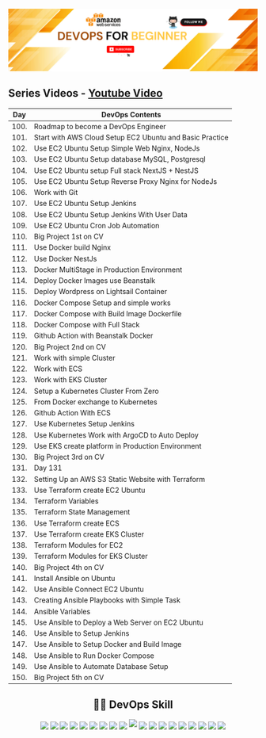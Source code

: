 ![Alt text](Images/p1.png)

## Series Videos - [Youtube Video](https://www.youtube.com/@HoangGuruu) 
<!-- <div align="center"> -->

<center>

| Day | DevOps Contents |
| ---- | ---------------- |
| 100.   | Roadmap to become a DevOps Engineer |
| 101.   | Start with AWS Cloud Setup EC2 Ubuntu and Basic Practice |
| 102.   | Use EC2 Ubuntu Setup Simple Web Nginx, NodeJs |
| 103.   | Use EC2 Ubuntu Setup database MySQL, Postgresql |
| 104.   | Use EC2 Ubuntu setup Full stack NextJS + NestJS |
| 105.   | Use EC2 Ubuntu Setup Reverse Proxy Nginx for NodeJs |
| 106.   | Work with Git | GitHub | GitHub Action |
| 107.   | Use EC2 Ubuntu Setup Jenkins |
| 108.   | Use EC2 Ubuntu Setup Jenkins With User Data |
| 109.   | Use EC2 Ubuntu Cron Job Automation |
| 110.   | Big Project 1st on CV | CI/CD For Full Stack ChatApp|
| 111.   | Use Docker build Nginx | Flask | React |
| 112.   | Use Docker NestJs | NextJs | Full Stack |
| 113.   | Docker MultiStage in Production Environment |
| 114.   | Deploy Docker Images use Beanstalk |
| 115.   | Deploy Wordpress on Lightsail Container |
| 116.   | Docker Compose Setup and simple works |
| 117.   | Docker Compose with Build Image Dockerfile |
| 118.   | Docker Compose with Full Stack | Database |
| 119.   | Github Action with Beanstalk Docker |
| 120.   | Big Project 2nd on CV | CI/CD Use Docker Compose Full Stack |
| 121.   | Work with simple Cluster |
| 122.   | Work with ECS |
| 123.   | Work with EKS Cluster  |
| 124.   | Setup a Kubernetes Cluster From Zero |
| 125.   | From Docker exchange to Kubernetes |
| 126.   | Github Action With ECS |
| 127.   | Use Kubernetes Setup Jenkins |
| 128.   | Use Kubernetes Work with ArgoCD to Auto Deploy |
| 129.   | Use EKS create platform in Production Environment |
| 130.   | Big Project 3rd on CV | CI/CD Auto deploy on Kubernetes |
| 131.   | Day 131 | Install and Use Terraform create a simple resource S3 |
| 132.   | Setting Up an AWS S3 Static Website with Terraform |
| 133.   | Use Terraform create EC2 Ubuntu |
| 134.   | Terraform Variables |
| 135.   | Terraform State Management |
| 136.   | Use Terraform create ECS |
| 137.   | Use Terraform create EKS Cluster |
| 138.   | Terraform Modules for EC2 |
| 139.   | Terraform Modules for EKS Cluster |
| 140.   | Big Project 4th on CV | Terraform Modules Three Tier Web App |
| 141.   | Install Ansible on Ubuntu |
| 142.   | Use Ansible Connect EC2 Ubuntu |
| 143.   | Creating Ansible Playbooks with Simple Task |
| 144.   | Ansible Variables |
| 145.   | Use Ansible to Deploy a Web Server on EC2 Ubuntu |
| 146.   | Use Ansible to Setup Jenkins |
| 147.   | Use Ansible to Setup Docker and Build Image |
| 148.   | Use Ansible to Run Docker Compose |
| 149.   | Use Ansible to Automate Database Setup |
| 150.   | Big Project 5th on CV | Use Ansible Setup Full CI/CD Automation |

</center>

<!-- </div> -->

<p align="center">
 <h2 align="center"> 🧑‍💻 DevOps Skill </h2>
</p>
<p align="center"> 
 <img height="25px" src="https://img.shields.io/badge/AWS-%23FF9900.svg?style=flat&logo=amazon-aws&logoColor=white" align="center" /> <img height="25px" src="https://img.shields.io/badge/azure-%230072C6.svg?style=flat&logo=azure-devops&logoColor=white" align="center" /> <img height="25px" src="https://img.shields.io/badge/Google%20Cloud-%234285F4.svg?style=flat&logo=google-cloud&logoColor=white" align="center" /> <img height="25px" src="https://img.shields.io/badge/DigitalOcean-%230167ff.svg?style=flat&logo=digitalOcean&logoColor=white" align="center" /> <img height="25px" src="https://img.shields.io/badge/docker-%230db7ed.svg?style=flat&logo=docker&logoColor=white" align="center" /> <img height="25px" src="https://img.shields.io/badge/kubernetes-%23326ce5.svg?style=flat&logo=kubernetes&logoColor=white" align="center" /> <img height="25px" src="https://img.shields.io/badge/terraform-%235835CC.svg?style=flat&logo=terraform&logoColor=white" align="center" /> <img height="25px" src="https://img.shields.io/badge/Gradle-02303A.svg?style=flat&logo=Gradle&logoColor=white" align="center" /> <img height="25px" src="https://img.shields.io/badge/ansible-%231A1918.svg?style=flat&logo=ansible&logoColor=white" align="center" /> <img height="20px" src="https://img.shields.io/badge/jenkins-%232C5263.svg?style=flat&logo=jenkins&logoColor=white" />  <img height="25px"     
src="https://img.shields.io/badge/python-3670A0?style=flat&logo=python&logoColor=ffdd54" align="center" /> <img height="25px" src="https://img.shields.io/badge/go-%2300ADD8.svg?style=flat&logo=go&logoColor=white" align="center" /> <img height="25px" src="https://img.shields.io/badge/Amazon%20DynamoDB-4053D6?style=flat&logo=Amazon%20DynamoDB&logoColor=white" align="center" /> <img height="25px" src="https://img.shields.io/badge/MongoDB-%234ea94b.svg?style=flat&logo=mongodb&logoColor=white" align="center" /> <img height="25px" src="https://img.shields.io/badge/mysql-%2300f.svg?style=flat&logo=mysql&logoColor=white" align="center" /> <img height="25px" src="https://img.shields.io/badge/node.js-6DA55F?style=flat&logo=node.js&logoColor=white" align="center" />  
 <img height="25px" src="https://img.shields.io/badge/Apache%20Maven-C71A36?style=flat&logo=Apache%20Maven&logoColor=white" align="center" /> <img height="25px" src="https://img.shields.io/badge/nginx-%23009639.svg?style=flat&logo=nginx&logoColor=white" align="center" /> <img height="25px" src="https://img.shields.io/badge/apache-%23D42029.svg?style=flat&logo=apache&logoColor=white" align="center" />
</p>